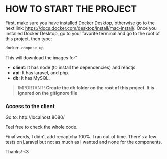 # HOW TO START THE PROJECT

First, make sure you have installed Docker Desktop, otherwise go to the next link: https://docs.docker.com/desktop/install/mac-install/. Once you installed Docker Desktop, go to your favorite terminal and go to the root of this project, then type:

`docker-compose up`

This will download the images for"

* **client**: It has node (to install the dependencies) and reactjs
*  **api**: It has laravel, and php.
* **db**: It has MySQL.

> IMPORTANT! **Create the db folder on the root of this project. It is ignored on the gitignore file**


### Access to the client
Go to: http://localhost:8080/


Feel free to check the whole code.

Final words, I didn't add recaptcha 100%. I ran out of time. There's a few tests on Laravel but not as much as I wanted and none for the components.

Thanks! <3
